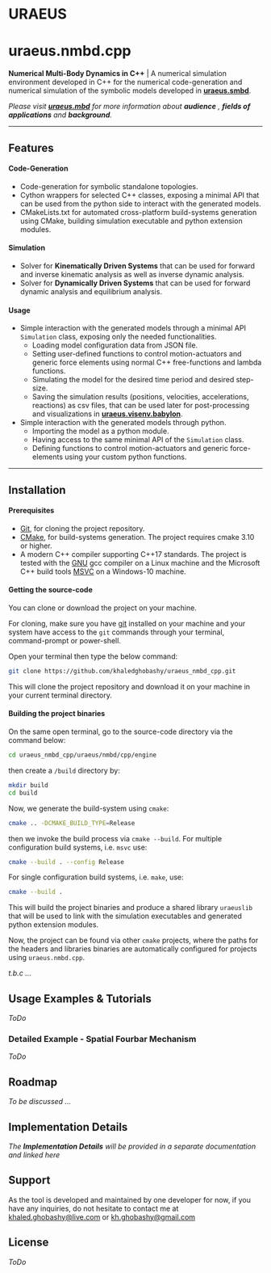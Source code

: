 # **URAEUS**

# uraeus.nmbd.cpp

**Numerical Multi-Body Dynamics in C++** | A  numerical simulation environment developed in C++ for the numerical code-generation and numerical simulation of the symbolic models developed in **[uraeus.smbd]( https://github.com/khaledghobashy/uraeus-smbd )**.

*Please visit **[uraeus.mbd]( https://github.com/khaledghobashy/uraeus_mbd )** for more information about **audience** , **fields of applications** and **background**.*

---

## Features

#### Code-Generation

- Code-generation for symbolic standalone topologies.
- Cython wrappers for selected C++ classes, exposing a minimal API that can be used from the python side to interact with the generated models.
- CMakeLists.txt for automated cross-platform build-systems generation using CMake, building simulation executable and python extension modules.

#### Simulation

- Solver for **Kinematically Driven Systems** that can be used for forward and inverse kinematic analysis as well as inverse dynamic analysis.
- Solver for **Dynamically Driven Systems** that can be used for forward dynamic analysis and equilibrium analysis.

#### Usage

- Simple interaction with the generated models through a minimal API `Simulation` class,  exposing only the needed functionalities.
  - Loading model configuration data from JSON file.
  - Setting user-defined functions to control motion-actuators and generic force elements using normal C++ free-functions and lambda functions.
  - Simulating the model for the desired time period and desired step-size.
  - Saving the simulation results (positions, velocities, accelerations, reactions) as csv files, that can be used later for post-processing and visualizations in  [**uraeus.visenv.babylon**](https://github.com/khaledghobashy/uraeus_visenv_babylon).
- Simple interaction with the generated models through python.
  - Importing the model as a python module.
  - Having access to the same minimal API of the  `Simulation` class.
  - Defining functions to control motion-actuators and generic force-elements using your custom python functions.

---

## Installation

#### Prerequisites

- [Git](https://git-scm.com/downloads), for cloning the project repository.
- [CMake](https://cmake.org/download/), for build-systems generation. The project requires cmake 3.10 or higher.
- A modern C++ compiler supporting C++17 standards. 
  The project is tested with the [GNU](https://gcc.gnu.org/) gcc compiler on a Linux machine and the Microsoft C++ build tools [MSVC](https://visualstudio.microsoft.com/visual-cpp-build-tools/) on a Windows-10 machine.



#### Getting the source-code

You can clone or download the project on your machine. 

For cloning, make sure you have [git](https://git-scm.com/downloads) installed on your machine and your system have access to the `git` commands through your terminal, command-prompt or power-shell.

Open your terminal then type the below command:

```bash
git clone https://github.com/khaledghobashy/uraeus_nmbd_cpp.git
```

This will clone the project repository and download it on your machine in your current terminal directory.



#### Building the project binaries

On the same open terminal, go to the source-code directory via the command below:

```bash
cd uraeus_nmbd_cpp/uraeus/nmbd/cpp/engine
```

then create a `/build` directory by:

```bash
mkdir build
cd build
```

Now, we generate the build-system using `cmake`:

```bash
cmake .. -DCMAKE_BUILD_TYPE=Release
```

then we invoke the build process via `cmake --build`. For multiple configuration build systems, i.e. `msvc` use:

```bash
cmake --build . --config Release
```

For single configuration build systems, i.e. `make`, use:

```bash
cmake --build . 
```

This will build the project binaries and produce a shared library `uraeuslib` that will be used to link with the simulation executables and generated python extension modules.

Now, the project can be found via other `cmake` projects, where the paths for the headers and libraries binaries are automatically configured for projects using `uraeus.nmbd.cpp`.



*t.b.c ...*



## Usage Examples & Tutorials

*ToDo*

### Detailed Example - Spatial Fourbar Mechanism

*ToDo*

## Roadmap

*To be discussed ...*

## Implementation Details

*The **Implementation Details** will be provided in a separate documentation and linked here*

## Support

As the tool is developed and maintained by one developer for now, if you have any inquiries, do not hesitate to contact me at [khaled.ghobashy@live.com](mailto:khaled.ghobashy@live.com) or [kh.ghobashy@gmail.com](mailto:kh.ghobashy@gmail.com)

## License

*ToDo*